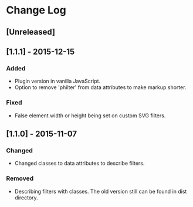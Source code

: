 # Change Log

## [Unreleased]

## [1.1.1] - 2015-12-15
### Added
- Plugin version in vanilla JavaScript.
- Option to remove 'philter' from data attributes to make markup shorter.
### Fixed
- False element width or height being set on custom SVG filters.
## [1.1.0] - 2015-11-07
### Changed
- Changed classes to data attributes to describe filters.
### Removed
- Describing filters with classes. The old version still can be found in dist directory.
